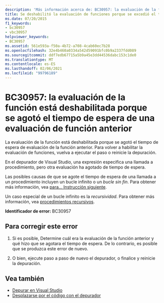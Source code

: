 ```yaml
---
description: 'Más información acerca de: BC30957: la evaluación de la función está deshabilitada porque se agotó el tiempo de espera de una evaluación de función anterior'
title: Se deshabilitó la evaluación de funciones porque se excedió el tiempo de espera de una evaluación de funciones anterior
ms.date: 07/20/2015
f1_keywords:
- bc30957
- vbc30957
helpviewer_keywords:
- BC30957
ms.assetid: 561e593a-f50a-4b72-a708-4cab60ec7b28
ms.openlocfilehash: 32e4b460a0334a542d59091bfc0b9a2337fdd089
ms.sourcegitcommit: ddf7edb67715a5b9a45e3dd44536dabc153c1de0
ms.translationtype: MT
ms.contentlocale: es-ES
ms.lasthandoff: 02/06/2021
ms.locfileid: "99796189"
---
```

# <a name="bc30957-function-evaluation-is-disabled-because-a-previous-function-evaluation-timed-out"></a>BC30957: la evaluación de la función está deshabilitada porque se agotó el tiempo de espera de una evaluación de función anterior

La evaluación de la función está deshabilitada porque se agotó el tiempo de espera de evaluación de la función anterior. Para volver a habilitar la evaluación de funciones, vuelva a ejecutar el paso o reinicie la depuración.

 En el depurador de Visual Studio, una expresión especifica una llamada a procedimiento, pero otra evaluación ha agotado de tiempo de espera.

 Las posibles causas de que se agote el tiempo de espera de una llamada a un procedimiento incluyen un bucle infinito o un *bucle sin fin*. Para obtener más información, vea [para... Instrucción siguiente](../statements/for-next-statement.md).

 Un caso especial de un bucle infinito es la *recursividad*. Para obtener más información, vea [procedimientos recursivos](../../programming-guide/language-features/procedures/recursive-procedures.md).

 **Identificador de error:** BC30957

## <a name="to-correct-this-error"></a>Para corregir este error

1. Si es posible, Determine cuál era la evaluación de la función anterior y qué hizo que se agotara el tiempo de espera. De lo contrario, es posible que se produzca este error de nuevo.

2. O bien, ejecute paso a paso de nuevo el depurador, o finalice y reinicie la depuración.

## <a name="see-also"></a>Vea también

- [Depurar en Visual Studio](/visualstudio/debugger/debugger-feature-tour)
- [Desplazarse por el código con el depurador](/visualstudio/debugger/navigating-through-code-with-the-debugger)
